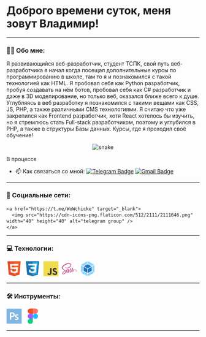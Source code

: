 
# Доброго времени суток, меня зовут Владимир!

---

### :man_technologist: Обо мне:

Я развивающийся веб-разработчик, студент ТСПК, свой путь веб-разработчика я начал когда посещал дополнительные курсы по программированию в школе, там то я и познакомился с такой технологией как HTML. Я пробовал себя как Python разработчик, пробуя создавать на нём ботов, пробовал себя как C# разработчик и даже в 3D моделирование, но только веб, оказался ближе всего к душе. Углубляясь в веб разработку я познакомился с такими вещами как CSS, JS, PHP, а также различными CMS технологиями. Я считаю что уже закрепился как Frontend разработчик, хотя React хотелось бы изучить, но я стремлюсь стать Full-stack разработчиком, поэтому и углубился в PHP, а также в структуры Базы данных. Курсы, где я проходил своё обучение!
<p align="center">
 <img width="600" src="assets/github-snake.svg" alt="snake"/>
</p>

В процессе

- :mailbox: Как связаться со мной: [![Telegram Badge](https://img.shields.io/badge/-Vladimir-blue?style=flat&logo=Telegram&logoColor=white)](https://t.me/WoWchicke) [![Gmail Badge](https://img.shields.io/badge/-Gmail-red?style=flat&logo=Gmail&logoColor=white)](mailto:vova.sidorin.999@gmail.com)

---

### 🤝 Социальные сети:

  <div id="badges">

    <a href="https://t.me/WoWchicke" target="_blank">
      <img src="https://cdn-icons-png.flaticon.com/512/2111/2111646.png" width="40" height="40" alt="telegram group" />
    </a>
   
    
   
  </div>

---

### 💻 Технологии:

<div>
  <img src="https://github.com/devicons/devicon/blob/master/icons/html5/html5-original.svg" title="html5" alt="html5" width="40" height="40"/>&nbsp
  <img src="https://github.com/devicons/devicon/blob/master/icons/css3/css3-original.svg" title="css" alt="css" width="40" height="40"/>&nbsp
  <img src="https://github.com/devicons/devicon/blob/master/icons/javascript/javascript-original.svg" title="javascript" alt="javascript" width="40" height="40"/>&nbsp
  <img src="https://github.com/devicons/devicon/blob/master/icons/sass/sass-original.svg" title="sass/scss" alt="sass/scss" width="40" height="40"/>&nbsp;
  <img src="https://github.com/devicons/devicon/blob/master/icons/webpack/webpack-original.svg" title="webpack" alt="webpack" width="40" height="40"/>&nbsp;
</div>

---

### 🛠 Инструменты:

<div>
  <img src="https://github.com/devicons/devicon/blob/master/icons/photoshop/photoshop-plain.svg" title="photoshop" alt="photoshop" width="40" height="40"/>&nbsp;
  <img src="https://github.com/devicons/devicon/blob/master/icons/figma/figma-original.svg" title="figma" alt="figma" width="40" height="40"/>&nbsp;
</div>

---

<!-- ### 💻 Пройденные курсы:

| Курсы                                                           | Дата              |
| ----------------------------------------------------------------| :---------------: |
| В разработке                                                    | 00/2000 - 00/2000 |


--- -->
